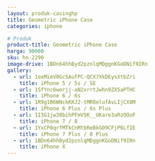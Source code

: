 ```yaml
---
layout: produk-casinghp
title: Geometric iPhone Case
categories: iphone

# Produk
product-title: Geometric iPhone Case
harga: 90000
sku: hn-2290
image-drive: 1BDn64hhByd2pznlqMDggnKGoDNif9IRn
gallery:
  - url: 1oxMieV0Gc5AufPC-QCX7XkDEysXtbZri
    title: iPhone 5 / 5s / SE
  - url: 1SfYnc6werjj-aN2xrrtJwhn9ZX5aPTHC
    title: iPhone 6 / 6s
  - url: 1R9g1B6WNckKKJ2-tMR8elufAvLIjCX8M
    title: iPhone 6 Plus / 6s Plus
  - url: 1I3G1jw38bihPFmVSK__UKare3aRzOOoF
    title: iPhone 7 / 8
  - url: 1YxCP8qrfMTkCnMtbReBkGO9CFjP6LfIE
    title: iPhone 7 Plus / 8 Plus
  - url: 1BDn64hhByd2pznlqMDggnKGoDNif9IRn
    title: iPhone X
---
```

